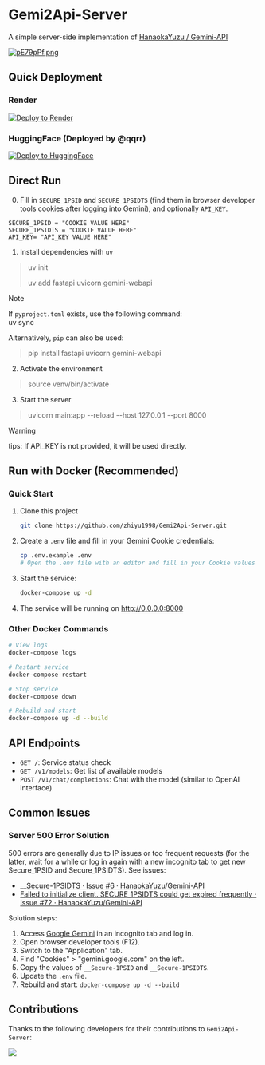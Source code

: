 # Gemi2Api-Server
A simple server-side implementation of [HanaokaYuzu / Gemini-API](https://github.com/HanaokaYuzu/Gemini-API)

[![pE79pPf.png](https://s21.ax1x.com/2025/04/28/pE79pPf.png)](https://imgse.com/i/pE79pPf)

## Quick Deployment

### Render

[![Deploy to Render](https://render.com/images/deploy-to-render-button.svg)](https://render.com/deploy?repo=https://github.com/zhiyu1998/Gemi2Api-Server)

### HuggingFace (Deployed by @qqrr)

[![Deploy to HuggingFace](https://img.shields.io/badge/%E7%82%B9%E5%87%BB%E9%83%A8%E7%BD%B2-%F0%9F%A4%97-fff)](https://huggingface.co/spaces/ykl45/gmn2a)

## Direct Run

0. Fill in `SECURE_1PSID` and `SECURE_1PSIDTS` (find them in browser developer tools cookies after logging into Gemini), and optionally `API_KEY`.
```properties
SECURE_1PSID = "COOKIE VALUE HERE"
SECURE_1PSIDTS = "COOKIE VALUE HERE"
API_KEY= "API_KEY VALUE HERE"
```
1. Install dependencies with `uv`
> uv init
> 
> uv add fastapi uvicorn gemini-webapi

> [!NOTE]  
> If `pyproject.toml` exists, use the following command:  
> uv sync

Alternatively, `pip` can also be used:

> pip install fastapi uvicorn gemini-webapi

2. Activate the environment
> source venv/bin/activate

3. Start the server
> uvicorn main:app --reload --host 127.0.0.1 --port 8000

> [!WARNING] 
> tips: If API_KEY is not provided, it will be used directly.

## Run with Docker (Recommended)

### Quick Start

1. Clone this project
   ```bash
   git clone https://github.com/zhiyu1998/Gemi2Api-Server.git
   ```

2. Create a `.env` file and fill in your Gemini Cookie credentials:
   ```bash
   cp .env.example .env
   # Open the .env file with an editor and fill in your Cookie values
   ```

3. Start the service:
   ```bash
   docker-compose up -d
   ```

4. The service will be running on http://0.0.0.0:8000

### Other Docker Commands

```bash
# View logs
docker-compose logs

# Restart service
docker-compose restart

# Stop service
docker-compose down

# Rebuild and start
docker-compose up -d --build
```

## API Endpoints

- `GET /`: Service status check
- `GET /v1/models`: Get list of available models
- `POST /v1/chat/completions`: Chat with the model (similar to OpenAI interface)

## Common Issues

### Server 500 Error Solution

500 errors are generally due to IP issues or too frequent requests (for the latter, wait for a while or log in again with a new incognito tab to get new Secure_1PSID and Secure_1PSIDTS). See issues:
- [__Secure-1PSIDTS · Issue #6 · HanaokaYuzu/Gemini-API](https://github.com/HanaokaYuzu/Gemini-API/issues/6)
- [Failed to initialize client. SECURE_1PSIDTS could get expired frequently · Issue #72 · HanaokaYuzu/Gemini-API](https://github.com/HanaokaYuzu/Gemini-API/issues/72)

Solution steps:
1. Access [Google Gemini](https://gemini.google.com/) in an incognito tab and log in.
2. Open browser developer tools (F12).
3. Switch to the "Application" tab.
4. Find "Cookies" > "gemini.google.com" on the left.
5. Copy the values of `__Secure-1PSID` and `__Secure-1PSIDTS`.
6. Update the `.env` file.
7. Rebuild and start: `docker-compose up -d --build`

## Contributions

Thanks to the following developers for their contributions to `Gemi2Api-Server`:

<a href="https://github.com/zhiyu1998/Gemi2Api-Server/graphs/contributors">
  <img src="https://contrib.rocks/image?repo=zhiyu1998/Gemi2Api-Server&max=1000" />
</a>